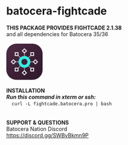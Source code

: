 # batocera-fightcade
<b>THIS PACKAGE PROVIDES FIGHTCADE 2.1.38 <br>
</b></i>and all dependencies for Batocera 35/36 </i> <br>
<br>
<img src="https://github.com/uureel/batocera-fightcade/raw/main/installer/icong.png" width=96 height=96 /><b><i></b></i><br>
<br>
<b>INSTALLATION</b> <br>
<b><i>Run this command in xterm or ssh: </font></b></i><br>
```   curl -L fightcade.batocera.pro | bash   ``` <br>
<br>
<br>
<b>SUPPORT & QUESTIONS</b> <br> 
</i>Batocera Nation Discord</i><br>
https://discord.gg/SWBvBkmn9P
